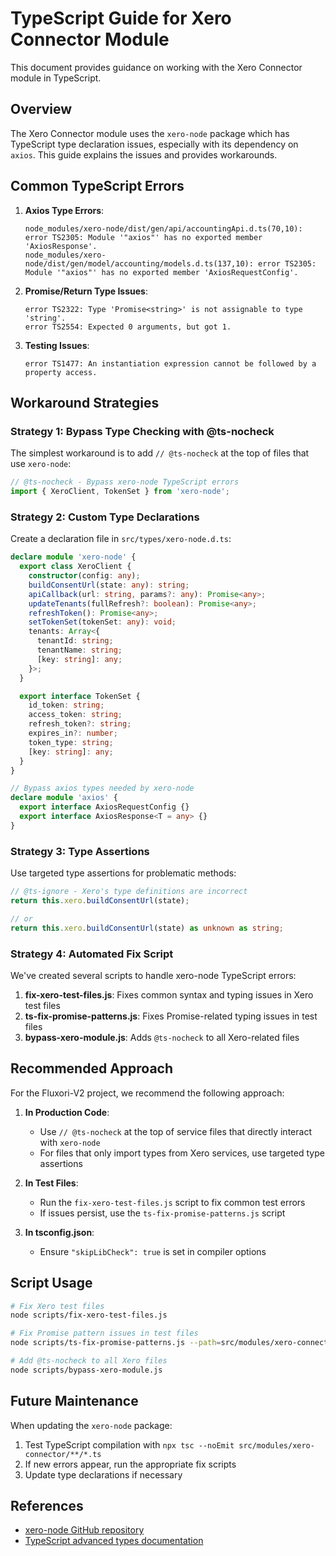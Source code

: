 # TypeScript Guide for Xero Connector Module

This document provides guidance on working with the Xero Connector module in TypeScript.

## Overview

The Xero Connector module uses the `xero-node` package which has TypeScript type declaration issues, especially with its dependency on `axios`. This guide explains the issues and provides workarounds.

## Common TypeScript Errors

1. **Axios Type Errors**:
   ```
   node_modules/xero-node/dist/gen/api/accountingApi.d.ts(70,10): error TS2305: Module '"axios"' has no exported member 'AxiosResponse'.
   node_modules/xero-node/dist/gen/model/accounting/models.d.ts(137,10): error TS2305: Module '"axios"' has no exported member 'AxiosRequestConfig'.
   ```

2. **Promise/Return Type Issues**:
   ```
   error TS2322: Type 'Promise<string>' is not assignable to type 'string'.
   error TS2554: Expected 0 arguments, but got 1.
   ```

3. **Testing Issues**:
   ```
   error TS1477: An instantiation expression cannot be followed by a property access.
   ```

## Workaround Strategies

### Strategy 1: Bypass Type Checking with @ts-nocheck

The simplest workaround is to add `// @ts-nocheck` at the top of files that use `xero-node`:

```ts
// @ts-nocheck - Bypass xero-node TypeScript errors
import { XeroClient, TokenSet } from 'xero-node';
```

### Strategy 2: Custom Type Declarations

Create a declaration file in `src/types/xero-node.d.ts`:

```ts
declare module 'xero-node' {
  export class XeroClient {
    constructor(config: any);
    buildConsentUrl(state: any): string;
    apiCallback(url: string, params?: any): Promise<any>;
    updateTenants(fullRefresh?: boolean): Promise<any>;
    refreshToken(): Promise<any>;
    setTokenSet(tokenSet: any): void;
    tenants: Array<{
      tenantId: string;
      tenantName: string;
      [key: string]: any;
    }>;
  }

  export interface TokenSet {
    id_token: string;
    access_token: string;
    refresh_token?: string;
    expires_in?: number;
    token_type: string;
    [key: string]: any;
  }
}

// Bypass axios types needed by xero-node
declare module 'axios' {
  export interface AxiosRequestConfig {}
  export interface AxiosResponse<T = any> {}
}
```

### Strategy 3: Type Assertions

Use targeted type assertions for problematic methods:

```ts
// @ts-ignore - Xero's type definitions are incorrect
return this.xero.buildConsentUrl(state);

// or
return this.xero.buildConsentUrl(state) as unknown as string;
```

### Strategy 4: Automated Fix Script

We've created several scripts to handle xero-node TypeScript errors:

1. **fix-xero-test-files.js**: Fixes common syntax and typing issues in Xero test files
2. **ts-fix-promise-patterns.js**: Fixes Promise-related typing issues in test files
3. **bypass-xero-module.js**: Adds `@ts-nocheck` to all Xero-related files

## Recommended Approach

For the Fluxori-V2 project, we recommend the following approach:

1. **In Production Code**:
   - Use `// @ts-nocheck` at the top of service files that directly interact with `xero-node`
   - For files that only import types from Xero services, use targeted type assertions

2. **In Test Files**:
   - Run the `fix-xero-test-files.js` script to fix common test errors
   - If issues persist, use the `ts-fix-promise-patterns.js` script

3. **In tsconfig.json**:
   - Ensure `"skipLibCheck": true` is set in compiler options

## Script Usage

```bash
# Fix Xero test files
node scripts/fix-xero-test-files.js

# Fix Promise pattern issues in test files
node scripts/ts-fix-promise-patterns.js --path=src/modules/xero-connector/tests/

# Add @ts-nocheck to all Xero files
node scripts/bypass-xero-module.js
```

## Future Maintenance

When updating the `xero-node` package:
1. Test TypeScript compilation with `npx tsc --noEmit src/modules/xero-connector/**/*.ts`
2. If new errors appear, run the appropriate fix scripts
3. Update type declarations if necessary

## References

- [xero-node GitHub repository](https://github.com/XeroAPI/xero-node)
- [TypeScript advanced types documentation](https://www.typescriptlang.org/docs/handbook/advanced-types.html)